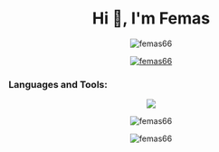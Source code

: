<h1 align="center">Hi 👋, I'm Femas</h1>

<p align="center"> <img src="https://komarev.com/ghpvc/?username=femas66&label=Profile%20views&color=0e75b6&style=flat" alt="femas66" /> </p>

<p align="center"> <a href="https://github.com/ryo-ma/github-profile-trophy"><img src="https://github-profile-trophy.vercel.app/?username=femas66" alt="femas66" /></a> </p>

<h3 align="left">Languages and Tools:</h3><p align="center">
  <a href="https://skillicons.dev">
    <img src="https://skillicons.dev/icons?i=git,github,kotlin,linux,mysql,laravel,python,php,go,androidstudio,bash,dart,flutter,flask,vim,nodejs,tailwind,java,bootstrap,cpp,debian,ubuntu,arch,kali,apple,firebase,html,js," />
  </a>
</p>

<p align="center"><img align="center" src="https://github-readme-stats.vercel.app/api/top-langs?username=femas66&show_icons=true&locale=en&layout=compact" alt="femas66" /></p>
<p align="center"><img align="center" src="https://github-readme-streak-stats.herokuapp.com/?user=femas66&" alt="femas66" /></p>
